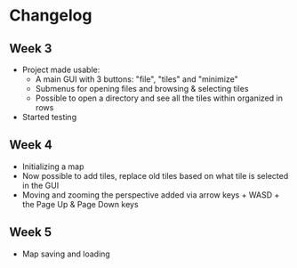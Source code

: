 # Changelog

## Week 3
- Project made usable:
    - A main GUI with 3 buttons: "file", "tiles" and "minimize"
    - Submenus for opening files and browsing & selecting tiles
    - Possible to open a directory and see all the tiles within organized in rows
- Started testing

## Week 4
- Initializing a map
- Now possible to add tiles, replace old tiles based on what tile is selected in the GUI
- Moving and zooming the perspective added via arrow keys + WASD + the Page Up & Page Down keys

## Week 5
- Map saving and loading